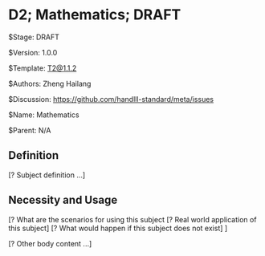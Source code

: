 # D2; Mathematics; DRAFT

$Stage: DRAFT

$Version: 1.0.0

$Template: T2@1.1.2

$Authors: Zheng Hailang

$Discussion: https://github.com/handlll-standard/meta/issues

$Name: Mathematics

$Parent: N/A

## Definition

[? Subject definition ...]

## Necessity and Usage

[? What are the scenarios for using this subject
[? Real world application of this subject]
[? What would happen if this subject does not exist]
]

[? Other body content ...]

